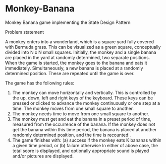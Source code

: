 # Monkey-Banana
Monkey Banana game implementing the State Design Pattern

Problem statement

A monkey enters into a wonderland, which is a square yard fully covered with Bermuda grass. This can be visualized as a green square, 
conceptually divided into N x N small squares. Initially, the monkey and a single banana are placed in the yard at randomly determined, 
two separate positions. When the game is started, the monkey goes to the banana and eats it immediately. Simultaneously,
a new banana is placed at a randomly determined position. These are repeated until the game is over.

The game has the following rules:
1. The monkey can move horizontally and vertically. This is controlled by the up, down, left and right keys of the keyboard. 
  These keys can be pressed or clicked to advance the monkey continuously or one step at a time. The monkey moves from one small 
  square to another.
2. The monkey needs time to move from one small square to another.
3. The monkey must get and eat the banana in a preset period of time, measured from the occurrence of the banana. 
  If the monkey does not get the banana within this time period, the banana is placed at another randomly determined position, 
  and the time is recounted .
4. The game finishes with:
(a) success if the monkey eats K bananas within a given time period, or
(b) failure otherwise
In either of above case, the total score is displayed, and optionally appropriate sound is played and/or
pictures are displayed.
